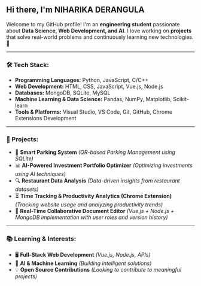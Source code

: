 ## Hi there, I'm NIHARIKA DERANGULA

Welcome to my GitHub profile! I'm an **engineering student** passionate about **Data Science, Web Development, and AI**. I love working on **projects** that solve real-world problems and continuously learning new technologies. 🚀

---

### 🛠️ Tech Stack:
- **Programming Languages:** Python, JavaScript, C/C++
- **Web Development:** HTML, CSS, JavaScript, Vue.js, Node.js
- **Databases:** MongoDB, SQLite, MySQL
- **Machine Learning & Data Science:** Pandas, NumPy, Matplotlib, Scikit-learn
- **Tools & Platforms:** Visual Studio, VS Code, Git, GitHub, Chrome Extensions Development

---

### 📌 Projects:
- 🚀 **Smart Parking System** *(QR-based Parking Management using SQLite)*
- 📊 **AI-Powered Investment Portfolio Optimizer** *(Optimizing investments using AI techniques)*
- 🔍 **Restaurant Data Analysis** *(Data-driven insights from restaurant datasets)*
- ⏳ **Time Tracking & Productivity Analytics (Chrome Extension)** *(Tracking website usage and analyzing productivity trends)*
- 📝 **Real-Time Collaborative Document Editor** *(Vue.js + Node.js + MongoDB implementation with user roles and version history)*

---

### 📚 Learning & Interests:
- 🖥️ **Full-Stack Web Development** *(Vue.js, Node.js, APIs)*
- 🤖 **AI & Machine Learning** *(Building intelligent solutions)*
- 💡 **Open Source Contributions** *(Looking to contribute to meaningful projects)*

